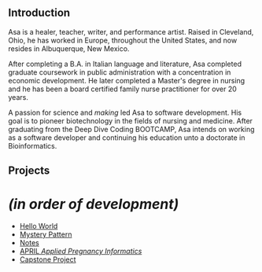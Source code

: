 ## Introduction  

Asa is a healer, teacher, writer, and performance artist.  Raised in Cleveland, Ohio, he has worked in Europe, throughout the United
States, and now resides in Albuquerque, New Mexico.  

After completing a B.A. in Italian language and literature, Asa completed graduate coursework in public administration with a concentration in economic development.  He later completed a Master's degree in nursing and he has been a board certified family nurse practitioner for over 20 years.  

A passion for science and  _making_  led Asa to software development.  His goal is to pioneer biotechnology in the fields of nursing and medicine.  After graduating from the Deep Dive Coding BOOTCAMP, Asa intends on working as a software developer and continuing his education unto a doctorate in Bioinformatics.  


## Projects
# _(in order of development)_  

* [Hello World](https://github.com/JACFlyer/hello-world)
* [Mystery Pattern](https://github.com/JACFlyer/mystery-pattern)
* [Notes](https://github.com/JACFlyer/Notes)
* [APRIL _Applied Pregnancy Informatics_]( https://jacflyer.github.io/Aprilv2/)  
* [Capstone Project]()
 
